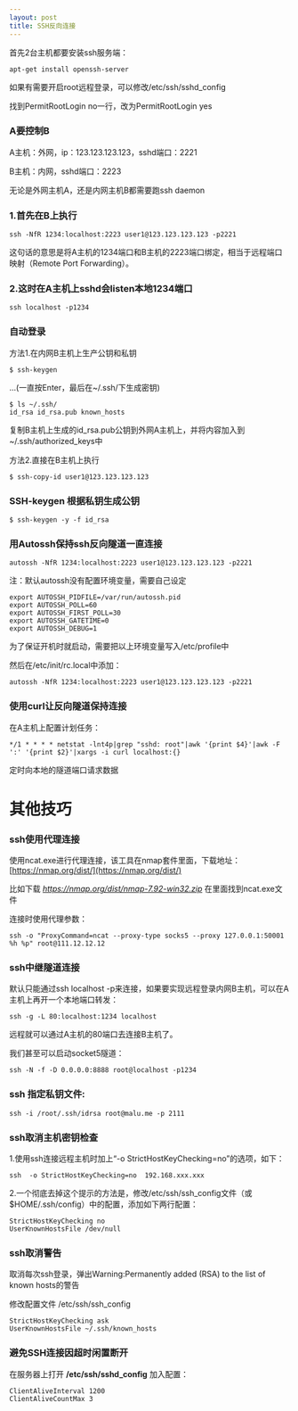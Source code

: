 ```yaml
---
layout: post
title: SSH反向连接
---
```


首先2台主机都要安装ssh服务端：

	apt-get install openssh-server

如果有需要开启root远程登录，可以修改/etc/ssh/sshd_config

找到PermitRootLogin no一行，改为PermitRootLogin yes

### A要控制B ###

A主机：外网，ip：123.123.123.123，sshd端口：2221

B主机：内网，sshd端口：2223

无论是外网主机A，还是内网主机B都需要跑ssh daemon

### 1.首先在B上执行 ###

    ssh -NfR 1234:localhost:2223 user1@123.123.123.123 -p2221

这句话的意思是将A主机的1234端口和B主机的2223端口绑定，相当于远程端口映射（Remote Port Forwarding）。

### 2.这时在A主机上sshd会listen本地1234端口 ###

    ssh localhost -p1234


### 自动登录 ###

方法1.在内网B主机上生产公钥和私钥

    $ ssh-keygen

...(一直按Enter，最后在~/.ssh/下生成密钥)

    $ ls ~/.ssh/
    id_rsa id_rsa.pub known_hosts

复制B主机上生成的id_rsa.pub公钥到外网A主机上，并将内容加入到~/.ssh/authorized_keys中

方法2.直接在B主机上执行

	$ ssh-copy-id user1@123.123.123.123

### SSH-keygen 根据私钥生成公钥

	$ ssh-keygen -y -f id_rsa

### 用Autossh保持ssh反向隧道一直连接 ###

	autossh -NfR 1234:localhost:2223 user1@123.123.123.123 -p2221

注：默认autossh没有配置环境变量，需要自己设定

    export AUTOSSH_PIDFILE=/var/run/autossh.pid
    export AUTOSSH_POLL=60
    export AUTOSSH_FIRST_POLL=30
    export AUTOSSH_GATETIME=0
    export AUTOSSH_DEBUG=1

为了保证开机时就启动，需要把以上环境变量写入/etc/profile中

然后在/etc/init/rc.local中添加：

	autossh -NfR 1234:localhost:2223 user1@123.123.123.123 -p2221


### 使用curl让反向隧道保持连接

在A主机上配置计划任务：

	*/1 * * * * netstat -lnt4p|grep "sshd: root"|awk '{print $4}'|awk -F ':' '{print $2}'|xargs -i curl localhost:{}

定时向本地的隧道端口请求数据

# 其他技巧

### ssh使用代理连接

使用ncat.exe进行代理连接，该工具在nmap套件里面，下载地址：[https://nmap.org/dist/](https://nmap.org/dist/)

比如下载 *https://nmap.org/dist/nmap-7.92-win32.zip* 在里面找到ncat.exe文件

连接时使用代理参数：

```
ssh -o "ProxyCommand=ncat --proxy-type socks5 --proxy 127.0.0.1:50001 %h %p" root@111.12.12.12
```





### ssh中继隧道连接


默认只能通过ssh localhost -p来连接，如果要实现远程登录内网B主机，可以在A主机上再开一个本地端口转发：

	ssh -g -L 80:localhost:1234 localhost

远程就可以通过A主机的80端口去连接B主机了。

我们甚至可以启动socket5隧道：

	ssh -N -f -D 0.0.0.0:8888 root@localhost -p1234

### ssh 指定私钥文件:

	ssh -i /root/.ssh/idrsa root@malu.me -p 2111


### ssh取消主机密钥检查

1.使用ssh连接远程主机时加上“-o StrictHostKeyChecking=no”的选项，如下：


	ssh  -o StrictHostKeyChecking=no  192.168.xxx.xxx

2.一个彻底去掉这个提示的方法是，修改/etc/ssh/ssh_config文件（或$HOME/.ssh/config）中的配置，添加如下两行配置：


	StrictHostKeyChecking no
	UserKnownHostsFile /dev/null

### ssh取消警告

取消每次ssh登录，弹出Warning:Permanently added (RSA) to the list of known hosts的警告

修改配置文件 /etc/ssh/ssh_config

```
StrictHostKeyChecking ask
UserKnownHostsFile ~/.ssh/known_hosts
```

### 避免SSH连接因超时闲置断开

在服务器上打开 **/etc/ssh/sshd_config** 加入配置：

```
ClientAliveInterval 1200
ClientAliveCountMax 3
```

